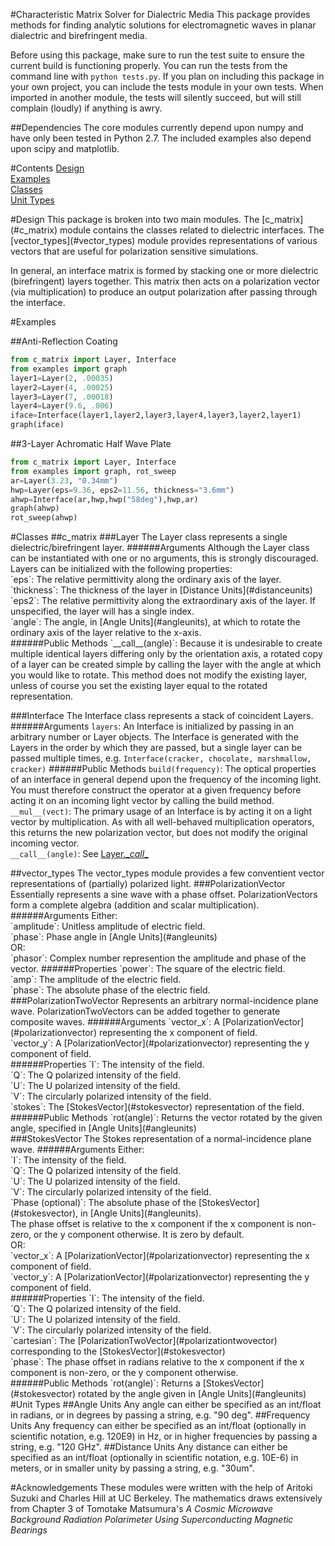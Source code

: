 #Characteristic Matrix Solver for Dialectric Media
This package provides methods for finding analytic solutions for electromagnetic
waves in planar dialectric and birefringent media.

Before using this package, make sure to run the test suite to ensure the
current build is functioning properly. You can run the tests from the
command line with `python tests.py`. If you plan on including this package
in your own project, you can include the tests module in your own tests. When
imported in another module, the tests will silently succeed, but will still
complain (loudly) if anything is awry.

##Dependencies
The core modules currently depend upon numpy and have only been tested in
Python 2.7.
The included examples also depend upon scipy and matplotlib.

#Contents
[Design](#design)<br />
[Examples](#examples)<br />
[Classes](#classes)<br />
[Unit Types](#unittypes)<br />

<a name="design" />
#Design
This package is broken into two main modules. The [c_matrix](#c_matrix) module
contains the classes related to dielectric interfaces. The [vector_types](#vector_types)
module provides representations of various vectors that are useful for
polarization sensitive simulations.

In general, an interface matrix is formed by stacking one or more dielectric
(birefringent) layers together. This matrix then acts on a polarization vector
(via multiplication) to produce an output polarization after passing through
the interface.

<a name="examples" />
#Examples

##Anti-Reflection Coating
```python
from c_matrix import Layer, Interface
from examples import graph
layer1=Layer(2, .00035)
layer2=Layer(4, .00025)
layer3=Layer(7, .00018)
layer4=Layer(9.6, .006)
iface=Interface(layer1,layer2,layer3,layer4,layer3,layer2,layer1)
graph(iface)
```

##3-Layer Achromatic Half Wave Plate
```python
from c_matrix import Layer, Interface
from examples import graph, rot_sweep
ar=Layer(3.23, "0.34mm")
hwp=Layer(eps=9.36, eps2=11.56, thickness="3.6mm")
ahwp=Interface(ar,hwp,hwp("58deg"),hwp,ar)
graph(ahwp)
rot_sweep(ahwp)
```

<a name="classes" />
#Classes
<a name="c_matrix" />
##c_matrix
###Layer
The Layer class represents a single dielectric/birefringent layer.
######Arguments
Although the Layer class can be instantiated with one or no arguments, this is
strongly discouraged. Layers can be initialized with the following properties:<br />
`eps`: The relative permittivity along the ordinary axis of the layer.<br />
`thickness`: The thickness of the layer in [Distance Units](#distanceunits)<br />
`eps2`: The relative permittivity along the extraordinary axis of the layer. If
unspecified, the layer will has a single index.<br />
`angle`: The angle, in [Angle Units](#angleunits), at which to rotate the
ordinary axis of the layer relative to the x-axis.<br />
######Public Methods
<a name="layercall" />
`__call__(angle)`: Because it is undesirable to create multiple identical layers
differing only by the orientation axis, a rotated copy of a layer can be created
simple by calling the layer with the angle at which you would like to rotate.
This method does not modify the existing layer, unless of course you set the
existing layer equal to the rotated representation.

###Interface
The Interface class represents a stack of coincident Layers.
######Arguments
`layers`: An Interface is initialized by passing in an arbitrary number or Layer
objects. The Interface is generated with the Layers in the order by which they
are passed, but a single layer can be passed multiple times, e.g.
`Interface(cracker, chocolate, marshmallow, cracker)`
######Public Methods
`build(frequency)`: The optical properties of an interface in general depend upon
the frequency of the incoming light. You must therefore construct the operator
at a given frequency before acting it on an incoming light vector by calling
the build method.<br />
`__mul__(vect)`: The primary usage of an Interface is by acting it on a light
vector by multiplication. As with all well-behaved multiplication operators,
this returns the new polarization vector, but does not modify the original
incoming vector.<br />
`__call__(angle)`: See [Layer.\__call__](#layercall)

<a name="vector_types" />
##vector_types
The vector_types module provides a few conventient vector representations of
(partially) polarized light. 
<a name="polarizationvector" />
###PolarizationVector
Essentially represents a sine wave with a phase offset. PolarizationVectors
form a complete algebra (addition and scalar multiplication).
######Arguments
Either:<br />
`amplitude`: Unitless amplitude of electric field.<br />
`phase`: Phase angle in [Angle Units](#angleunits)<br />
OR:<br />
`phasor`: Complex number represention the amplitude and phase of the vector.
######Properties
`power`: The square of the electric field.<br />
`amp`: The amplitude of the electric field.<br />
`phase`: The absolute phase of the electric field.<br />
<a name="polarizationtwovector" />
###PolarizationTwoVector
Represents an arbitrary normal-incidence plane wave. PolarizationTwoVectors can
be added together to generate composite waves.
######Arguments
`vector_x`: A [PolarizationVector](#polarizationvector) representing the x
component of field.<br />
`vector_y`: A [PolarizationVector](#polarizationvector) representing the y
component of field.<br />
######Properties
`I`: The intensity of the field.<br />
`Q`: The Q polarized intensity of the field.<br />
`U`: The U polarized intensity of the field.<br />
`V`: The circularly polarized intensity of the field.<br />
`stokes`: The [StokesVector](#stokesvector) representation of the field.<br />
######Public Methods
`rot(angle)`: Returns the vector rotated by the given angle, specified in
[Angle Units](#angleunits)<br />
<a name="stokesvector" />
###StokesVector
The Stokes representation of a normal-incidence plane wave.
######Arguments
Either:<br />
`I`: The intensity of the field.<br />
`Q`: The Q polarized intensity of the field.<br />
`U`: The U polarized intensity of the field.<br />
`V`: The circularly polarized intensity of the field.<br />
`Phase (optional)`: The absolute phase of the [StokesVector](#stokesvector), 
in [Angle Units](#angleunits).<br />
The phase offset is relative to the x component if the x component is non-zero,
or the y component otherwise. It is zero by default.<br />
OR:<br />
`vector_x`: A [PolarizationVector](#polarizationvector) representing the x
component of field.<br />
`vector_y`: A [PolarizationVector](#polarizationvector) representing the y
component of field.<br />
######Properties
`I`: The intensity of the field.<br />
`Q`: The Q polarized intensity of the field.<br />
`U`: The U polarized intensity of the field.<br />
`V`: The circularly polarized intensity of the field.<br />
`cartesian`: The [PolarizationTwoVector](#polarizationtwovector) corresponding
to the [StokesVector](#stokesvector)<br />
`phase`: The phase offset in radians relative to the x component if the
x component is non-zero, or the y component otherwise.<br />
######Public Methods
`rot(angle)`: Returns a [StokesVector](#stokesvector) rotated by the angle
given in [Angle Units](#angleunits)<br />

<a name="unittypes" />
#Unit Types
<a name="angleunits" />
##Angle Units
Any angle can either be specified as an int/float in radians, or in degrees by
passing a string, e.g. "90 deg".
<a name="frequencyunits" />
##Frequency Units
Any frequency can either be specified as an int/float (optionally in scientific
notation, e.g. 120E9) in Hz, or in higher frequencies by passing a string, e.g.
"120 GHz".
<a name="distanceunits" />
##Distance Units
Any distance can either be specified as an int/float (optionally in scientific
notation, e.g. 10E-6) in meters, or in smaller unity by passing a string, e.g.
"30um".

#Acknowledgements
These modules were written with the help of Aritoki Suzuki and Charles Hill at UC Berkeley.
The mathematics draws extensively from Chapter 3 of Tomotake Matsumura's *A Cosmic Microwave Background Radiation Polarimeter Using Superconducting Magnetic Bearings*
